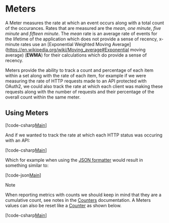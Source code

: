 # Meters

A Meter measures the rate at which an event occurs along with a total count of the occurances. Rates that are measured are the *mean*, *one minute*, *five minute* and *fifteen minute*. The *mean* rate is an average rate of events for the lifetime of the application which does not provide a sense of recency, x-minute rates use an [Exponential Weighted Moving Average](https://en.wikipedia.org/wiki/Moving_average#Exponential moving average) (**EWMA**) for their calculations which do provide a sense of recency.

Meters provide the ability to track a count and percentage of each item within a set along with the rate of each item, for example if we were measuring the rate of HTTP requests made to an API protected with OAuth2, we could also track the rate at which each client was making these requests along with the number of requests and their percentage of the overall count within the same meter.

## Using Meters

[!code-csharp[Main](../../src/samples/AppMetrics.Metric.Code.Snippets/Meters.cs?start=3&end=10)]

And if we wanted to track the rate at which each HTTP status was occuring with an API:

[!code-csharp[Main](../../src/samples/AppMetrics.Metric.Code.Snippets/Meters.cs?start=14&end=22)]

Which for example when using the [JSON formatter](../intro.md#configuring-a-web-host) would result in something similar to:

[!code-json[Main](../../src/samples/App.Metrics.Formatters.Json.Samples/MeterExample.json)]

> [!NOTE]
> When reporting metrics with counts we should keep in mind that they are a cumulative count, see notes in the [Counters](counters.md#reporting-counters) documentation.
> A Meters values can also be reset like a [Counter](counters.md) as shown below.

[!code-csharp[Main](../../src/samples/AppMetrics.Metric.Code.Snippets/Meters.cs?start=26)]